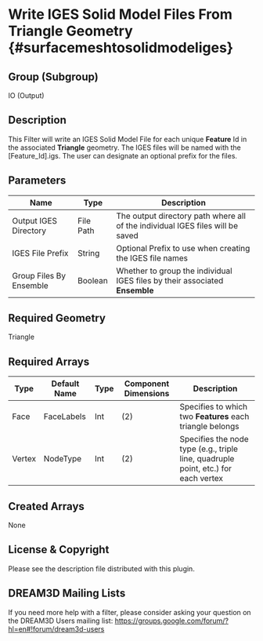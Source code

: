 Write IGES Solid Model Files From Triangle Geometry {#surfacemeshtosolidmodeliges}
=============

## Group (Subgroup) ##
IO (Output)

## Description ##
This Filter will write an IGES Solid Model File for each unique **Feature** Id in the associated **Triangle** geometry. The IGES files will be named with the [Feature_Id].igs. The user can designate an optional prefix for the files.

## Parameters ##

| Name | Type | Description |
|------|------|------|
| Output IGES Directory | File Path | The output directory path where all of the individual IGES files will be saved |
| IGES File Prefix | String | Optional Prefix to use when creating the IGES file names |
| Group Files By Ensemble | Boolean | Whether to group the individual IGES files by their associated **Ensemble** |

## Required Geometry ##
Triangle

## Required Arrays ##

| Type | Default Name | Type | Component Dimensions | Description |
|------|--------------|-------------|---------|-----|
| Face | FaceLabels | Int | (2)  | Specifies to which two **Features** each triangle belongs |
| Vertex | NodeType | Int | (2) | Specifies the node type (e.g., triple line, quadruple point, etc.) for each vertex |

## Created Arrays ##
None

## License & Copyright ##

Please see the description file distributed with this plugin.

## DREAM3D Mailing Lists ##

If you need more help with a filter, please consider asking your question on the DREAM3D Users mailing list:
https://groups.google.com/forum/?hl=en#!forum/dream3d-users


